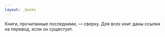 ```yaml
---
layout: _books
---
```


Книги, прочитанные последними, — сверху. Для всех книг даны ссылки на перевод, если он сущестует.
